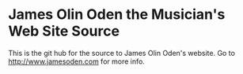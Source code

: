 # James Olin Oden the Musician's Web Site Source

This is the git hub for the source to James Olin Oden's 
website.   Go to http://www.jamesoden.com for more info.
